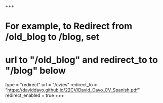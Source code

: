 +++
# For example, to Redirect from /old_blog to /blog, set 
# url to "/old_blog" and redirect_to to "/blog" below
type = "redirect"
url = "/cv/es"
redirect_to = "https://daviddavo.github.io/22CV/David_Davo_CV_Spanish.pdf"
redirect_enabled = true
+++
